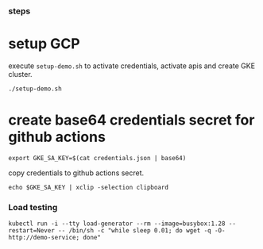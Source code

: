 ### steps


# setup GCP

execute `setup-demo.sh` to activate credentials, activate apis and create GKE cluster.


```
./setup-demo.sh
```

# create base64 credentials secret for github actions 

```
export GKE_SA_KEY=$(cat credentials.json | base64)

```

copy credentials to github actions secret.

```
echo $GKE_SA_KEY | xclip -selection clipboard
```





### Load testing

```
kubectl run -i --tty load-generator --rm --image=busybox:1.28 --restart=Never -- /bin/sh -c "while sleep 0.01; do wget -q -O- http://demo-service; done"


```